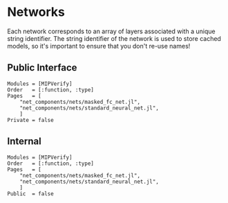 # Networks
Each network corresponds to an array of layers associated with a unique string identifier. The string identifier of the network is used to store cached models, so it's important to ensure that you don't re-use names!

## Public Interface
```@autodocs
Modules = [MIPVerify]
Order   = [:function, :type]
Pages   = [
    "net_components/nets/masked_fc_net.jl",
    "net_components/nets/standard_neural_net.jl",
    ]
Private = false
```

## Internal
```@autodocs
Modules = [MIPVerify]
Order   = [:function, :type]
Pages   = [
    "net_components/nets/masked_fc_net.jl",
    "net_components/nets/standard_neural_net.jl",
    ]
Public  = false
```